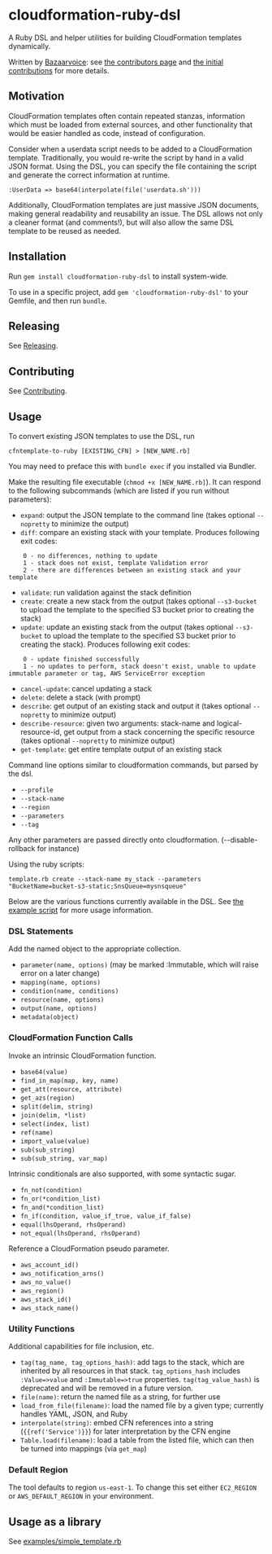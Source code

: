 # cloudformation-ruby-dsl

A Ruby DSL and helper utilities for building CloudFormation templates dynamically.

Written by [Bazaarvoice](http://www.bazaarvoice.com): see [the contributors page](https://github.com/bazaarvoice/cloudformation-ruby-dsl/graphs/contributors) and [the initial contributions](https://github.com/bazaarvoice/cloudformation-ruby-dsl/blob/master/initial_contributions.md) for more details.

## Motivation

CloudFormation templates often contain repeated stanzas, information which must be loaded from external sources, and other functionality that would be easier handled as code, instead of configuration.

Consider when a userdata script needs to be added to a CloudFormation template. Traditionally, you would re-write the script by hand in a valid JSON format. Using the DSL, you can specify the file containing the script and generate the correct information at runtime.

    :UserData => base64(interpolate(file('userdata.sh')))

Additionally, CloudFormation templates are just massive JSON documents, making general readability and reusability an issue. The DSL allows not only a cleaner format (and comments!), but will also allow the same DSL template to be reused as needed.

## Installation

Run `gem install cloudformation-ruby-dsl` to install system-wide.

To use in a specific project, add `gem 'cloudformation-ruby-dsl'` to your Gemfile, and then run `bundle`.

## Releasing

See [Releasing](docs/Releasing.md).

## Contributing

See [Contributing](docs/Contributing.md).

## Usage

To convert existing JSON templates to use the DSL, run

    cfntemplate-to-ruby [EXISTING_CFN] > [NEW_NAME.rb]

You may need to preface this with `bundle exec` if you installed via Bundler.

Make the resulting file executable (`chmod +x [NEW_NAME.rb]`). It can respond to the following subcommands (which are listed if you run without parameters):
- `expand`: output the JSON template to the command line (takes optional `--nopretty` to minimize the output)
- `diff`: compare an existing stack with your template. Produces following exit codes:
```
    0 - no differences, nothing to update
    1 - stack does not exist, template Validation error
    2 - there are differences between an existing stack and your template
```
- `validate`: run validation against the stack definition
- `create`: create a new stack from the output (takes optional `--s3-bucket` to upload the template to the specified S3 bucket prior to creating the stack)
- `update`: update an existing stack from the output (takes optional `--s3-bucket` to upload the template to the specified S3 bucket prior to creating the stack). Produces following exit codes:
```
    0 - update finished successfully
    1 - no updates to perform, stack doesn't exist, unable to update immutable parameter or tag, AWS ServiceError exception
```
- `cancel-update`: cancel updating a stack
- `delete`: delete a stack (with prompt)
- `describe`: get output of an existing stack and output it (takes optional `--nopretty` to minimize output)
- `describe-resource`: given two arguments: stack-name and logical-resource-id, get output from a stack concerning the specific resource (takes optional `--nopretty` to minimize output)
- `get-template`: get entire template output of an existing stack

Command line options similar to cloudformation commands, but parsed by the dsl.
- `--profile`
- `--stack-name`
- `--region`
- `--parameters`
- `--tag`

Any other parameters are passed directly onto cloudformation. (--disable-rollback for instance)

Using the ruby scripts:
```
template.rb create --stack-name my_stack --parameters "BucketName=bucket-s3-static;SnsQueue=mysnsqueue"
```

Below are the various functions currently available in the DSL. See [the example script](examples/cloudformation-ruby-script.rb) for more usage information.

### DSL Statements

Add the named object to the appropriate collection.
- `parameter(name, options)` (may be marked :Immutable, which will raise error on a later change)
- `mapping(name, options)`
- `condition(name, conditions)`
- `resource(name, options)`
- `output(name, options)`
- `metadata(object)`

### CloudFormation Function Calls

Invoke an intrinsic CloudFormation function.
- `base64(value)`
- `find_in_map(map, key, name)`
- `get_att(resource, attribute)`
- `get_azs(region)`
- `split(delim, string)`
- `join(delim, *list)`
- `select(index, list)`
- `ref(name)`
- `import_value(value)`
- `sub(sub_string)`
- `sub(sub_string, var_map)`

Intrinsic conditionals are also supported, with some syntactic sugar.
- `fn_not(condition)`
- `fn_or(*condition_list)`
- `fn_and(*condition_list)`
- `fn_if(condition, value_if_true, value_if_false)`
- `equal(lhsOperand, rhsOperand)`
- `not_equal(lhsOperand, rhsOperand)`

Reference a CloudFormation pseudo parameter.
- `aws_account_id()`
- `aws_notification_arns()`
- `aws_no_value()`
- `aws_region()`
- `aws_stack_id()`
- `aws_stack_name()`

### Utility Functions

Additional capabilities for file inclusion, etc.
- `tag(tag_name, tag_options_hash)`: add tags to the stack, which are inherited by all resources in that stack. `tag_options_hash` includes `:Value=>value` and `:Immutable=>true` properties. `tag(tag_value_hash)` is deprecated and will be removed in a future version.
- `file(name)`: return the named file as a string, for further use
- `load_from_file(filename)`: load the named file by a given type; currently handles YAML, JSON, and Ruby
- `interpolate(string)`: embed CFN references into a string (`{{ref('Service')}}`) for later interpretation by the CFN engine
- `Table.load(filename)`: load a table from the listed file, which can then be turned into mappings (via `get_map`)

### Default Region

The tool defaults to region `us-east-1`. To change this set either `EC2_REGION` or `AWS_DEFAULT_REGION` in your environment.

## Usage as a library

See [examples/simple_template.rb](examples/simple_template.rb)
